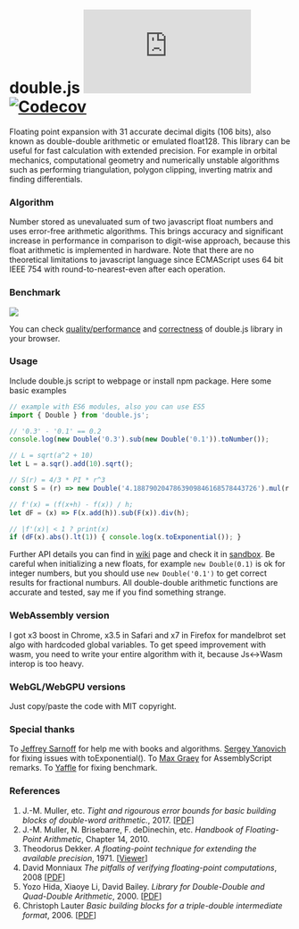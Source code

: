 # double.js [![bundlephobia](https://badgen.net/bundlephobia/minzip/double.js)](https://bundlephobia.com/result?p=double.js) [![Codecov](https://img.shields.io/codecov/c/github/munrocket/double.js.svg)](https://codecov.io/gh/munrocket/double.js)

Floating point expansion with 31 accurate decimal digits (106 bits), also known as double-double arithmetic or
emulated float128. This library can be useful for fast calculation with extended precision. For example in orbital mechanics, computational geometry and numerically unstable algorithms such as performing triangulation, polygon clipping,
inverting matrix and finding differentials.

### Algorithm
Number stored as unevaluated sum of two javascript float numbers and uses error-free arithmetic algorithms.
This brings accuracy and significant increase in performance in comparison to
digit-wise approach, because this float arithmetic is implemented in hardware. Note that there are no
theoretical limitations to javascript language since ECMAScript uses 64 bit IEEE 754 with
round-to-nearest-even after each operation.

### Benchmark
![](https://i.imgur.com/bo5JSqO.jpg)

You can check [quality/performance](https://munrocket.github.io/double.js/test/bench/bench.html) and [correctness](https://munrocket.github.io/double.js/test/e2e.html) of double.js library in your browser.

### Usage
Include double.js script to webpage or install npm package. Here some basic examples
```javascript
// example with ES6 modules, also you can use ES5
import { Double } from 'double.js';

// '0.3' - '0.1' == 0.2
console.log(new Double('0.3').sub(new Double('0.1')).toNumber());

// L = sqrt(a^2 + 10)
let L = a.sqr().add(10).sqrt();

// S(r) = 4/3 * PI * r^3
const S = (r) => new Double('4.1887902047863909846168578443726').mul(r.pown(3));

// f'(x) = (f(x+h) - f(x)) / h;
let dF = (x) => F(x.add(h)).sub(F(x)).div(h);

// |f'(x)| < 1 ? print(x)
if (dF(x).abs().lt(1)) { console.log(x.toExponential()); }
```
Further API details you can find in [wiki](https://github.com/munrocket/double.js/wiki) page and check it in [sandbox](https://runkit.com/munrocket/double-js-example). Be careful when initializing a new floats, for example `new Double(0.1)` is ok for integer numbers, but you should use `new Double('0.1')` to get correct results for fractional numburs. All double-double arithmetic functions are accurate and tested, say me if you find something strange.

### WebAssembly version
I got x3 boost in Chrome, x3.5 in Safari and x7 in Firefox for mandelbrot set algo with hardcoded global variables. To get speed improvement with wasm, you need to write your entire algorithm with it, because Js<->Wasm interop is too heavy.

### WebGL/WebGPU versions
Just copy/paste the code with MIT copyright.

### Special thanks
To [Jeffrey Sarnoff](https://github.com/JeffreySarnoff) for help me with books and algorithms. [Sergey Yanovich](https://github.com/yanovich) for fixing issues with toExponential(). To [Max Graey](https://github.com/MaxGraey) for AssemblyScript remarks. To [Yaffle](https://github.com/Yaffle) for fixing benchmark.

### References
1. J.-M. Muller, etc. *Tight and rigourous error bounds for basic building blocks of double-word arithmetic.*, 2017. [[PDF](https://hal.archives-ouvertes.fr/hal-01351529v3/document)]
2. J.-M. Muller, N. Brisebarre, F. deDinechin, etc. *Handbook of Floating-Point Arithmetic*, Chapter 14, 2010.
3. Theodorus Dekker. *A floating-point technique for extending the available precision*, 1971. [[Viewer](https://gdz.sub.uni-goettingen.de/id/PPN362160546_0018?tify={%22pages%22:[230],%22panX%22:0.306,%22panY%22:0.754,%22view%22:%22info%22,%22zoom%22:0.39})]
4. David Monniaux *The pitfalls of verifying floating-point computations*, 2008 [[PDF](https://hal.archives-ouvertes.fr/hal-00128124/file/floating-point-article.pdf)]
5. Yozo Hida, Xiaoye Li, David Bailey. *Library for Double-Double and Quad-Double Arithmetic*, 2000. [[PDF](http://web.mit.edu/tabbott/Public/quaddouble-debian/qd-2.3.4-old/docs/qd.pdf)]
6. Christoph Lauter *Basic building blocks for a triple-double intermediate format*, 2006. [[PDF](https://hal.inria.fr/inria-00070314/document)]

